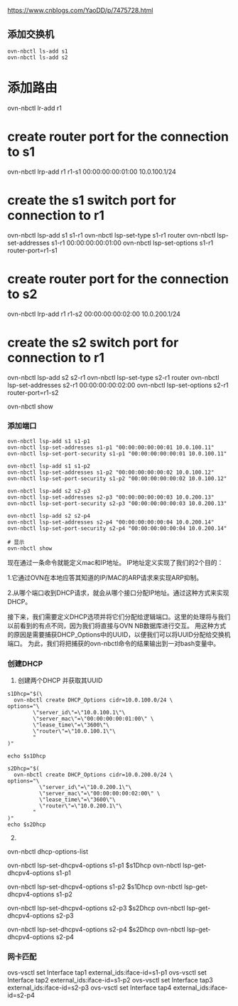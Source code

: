 https://www.cnblogs.com/YaoDD/p/7475728.html

## 添加交换机
```
ovn-nbctl ls-add s1
ovn-nbctl ls-add s2
```

# 添加路由
ovn-nbctl lr-add r1

# create router port for the connection to s1
ovn-nbctl lrp-add r1 r1-s1 00:00:00:00:01:00 10.0.100.1/24

# create the s1 switch port for connection to r1
ovn-nbctl lsp-add s1 s1-r1
ovn-nbctl lsp-set-type s1-r1 router
ovn-nbctl lsp-set-addresses s1-r1 00:00:00:00:01:00
ovn-nbctl lsp-set-options s1-r1 router-port=r1-s1

# create router port for the connection to s2
ovn-nbctl lrp-add r1 r1-s2 00:00:00:00:02:00 10.0.200.1/24

# create the s2 switch port for connection to r1

ovn-nbctl lsp-add s2 s2-r1
ovn-nbctl lsp-set-type s2-r1 router
ovn-nbctl lsp-set-addresses s2-r1 00:00:00:00:02:00
ovn-nbctl lsp-set-options s2-r1 router-port=r1-s2

ovn-nbctl show


### 添加端口
```
ovn-nbctl lsp-add s1 s1-p1
ovn-nbctl lsp-set-addresses s1-p1 "00:00:00:00:00:01 10.0.100.11"
ovn-nbctl lsp-set-port-security s1-p1 "00:00:00:00:00:01 10.0.100.11"

ovn-nbctl lsp-add s1 s1-p2
ovn-nbctl lsp-set-addresses s1-p2 "00:00:00:00:00:02 10.0.100.12"
ovn-nbctl lsp-set-port-security s1-p2 "00:00:00:00:00:02 10.0.100.12"

ovn-nbctl lsp-add s2 s2-p3
ovn-nbctl lsp-set-addresses s2-p3 "00:00:00:00:00:03 10.0.200.13"
ovn-nbctl lsp-set-port-security s2-p3 "00:00:00:00:00:03 10.0.200.13"

ovn-nbctl lsp-add s2 s2-p4
ovn-nbctl lsp-set-addresses s2-p4 "00:00:00:00:00:04 10.0.200.14"
ovn-nbctl lsp-set-port-security s2-p4 "00:00:00:00:00:04 10.0.200.14"

# 显示
ovn-nbctl show

```
现在通过一条命令就能定义mac和IP地址。 IP地址定义实现了我们的2个目的：

1.它通过OVN在本地应答其知道的IP/MAC的ARP请求来实现ARP抑制。

2.从哪个端口收到DHCP请求，就会从哪个接口分配IP地址。通过这种方式来实现DHCP。

接下来，我们需要定义DHCP选项并将它们分配给逻辑端口。这里的处理将与我们以前看到的有点不同，因为我们将直接与OVN NB数据库进行交互。
 用这种方式的原因是需要捕获DHCP_Options中的UUID，以便我们可以将UUID分配给交换机端口。 为此，我们将把捕获的ovn-nbctl命令的结果输出到一对bash变量中。

### 创建DHCP

1. 创建两个DHCP 并获取其UUID
```
s1Dhcp="$(\
  ovn-nbctl create DHCP_Options cidr=10.0.100.0/24 \
options="\
        \"server_id\"=\"10.0.100.1\"\
        \"server_mac\"=\"00:00:00:00:01:00\" \
        \"lease_time\"=\"3600\"\
        \"router\"=\"10.0.100.1\"\
        "
)"

echo $s1Dhcp

s2Dhcp="$(
  ovn-nbctl create DHCP_Options cidr=10.0.200.0/24 \
options="\
          \"server_id\"=\"10.0.200.1\"\
          \"server_mac\"=\"00:00:00:00:02:00\" \
          \"lease_time\"=\"3600\"\
          \"router\"=\"10.0.200.1\"\
        "
)"
echo $s2Dhcp

```

2.  
ovn-nbctl dhcp-options-list


ovn-nbctl lsp-set-dhcpv4-options s1-p1 $s1Dhcp
ovn-nbctl lsp-get-dhcpv4-options s1-p1

ovn-nbctl lsp-set-dhcpv4-options s1-p2 $s1Dhcp
ovn-nbctl lsp-get-dhcpv4-options s1-p2

ovn-nbctl lsp-set-dhcpv4-options s2-p3 $s2Dhcp
ovn-nbctl lsp-get-dhcpv4-options s2-p3

ovn-nbctl lsp-set-dhcpv4-options s2-p4 $s2Dhcp
ovn-nbctl lsp-get-dhcpv4-options s2-p4

### 网卡匹配
ovs-vsctl set Interface tap1 external_ids:iface-id=s1-p1
ovs-vsctl set Interface tap2 external_ids:iface-id=s1-p2
ovs-vsctl set Interface tap3 external_ids:iface-id=s2-p3
ovs-vsctl set Interface tap4 external_ids:iface-id=s2-p4
